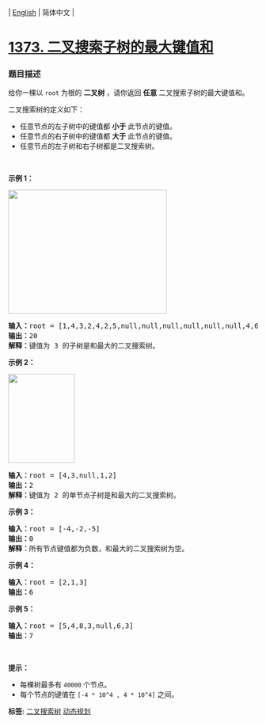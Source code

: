 | [English](README_EN.md) | 简体中文 |

# [1373. 二叉搜索子树的最大键值和](https://leetcode-cn.com/problems/maximum-sum-bst-in-binary-tree)
 ### 题目描述
<p>给你一棵以&nbsp;<code>root</code>&nbsp;为根的&nbsp;<strong>二叉树</strong>&nbsp;，请你返回 <strong>任意</strong>&nbsp;二叉搜索子树的最大键值和。</p>

<p>二叉搜索树的定义如下：</p>

<ul>
	<li>任意节点的左子树中的键值都&nbsp;<strong>小于</strong>&nbsp;此节点的键值。</li>
	<li>任意节点的右子树中的键值都 <strong>大于</strong>&nbsp;此节点的键值。</li>
	<li>任意节点的左子树和右子树都是二叉搜索树。</li>
</ul>

<p>&nbsp;</p>

<p><strong>示例 1：</strong></p>

<p><img alt="" src="https://assets.leetcode-cn.com/aliyun-lc-upload/uploads/2020/03/07/sample_1_1709.png" style="height: 250px; width: 320px;"></p>

<pre><strong>输入：</strong>root = [1,4,3,2,4,2,5,null,null,null,null,null,null,4,6]
<strong>输出：</strong>20
<strong>解释：</strong>键值为 3 的子树是和最大的二叉搜索树。
</pre>

<p><strong>示例 2：</strong></p>

<p><img alt="" src="https://assets.leetcode-cn.com/aliyun-lc-upload/uploads/2020/03/07/sample_2_1709.png" style="height: 180px; width: 134px;"></p>

<pre><strong>输入：</strong>root = [4,3,null,1,2]
<strong>输出：</strong>2
<strong>解释：</strong>键值为 2 的单节点子树是和最大的二叉搜索树。
</pre>

<p><strong>示例 3：</strong></p>

<pre><strong>输入：</strong>root = [-4,-2,-5]
<strong>输出：</strong>0
<strong>解释：</strong>所有节点键值都为负数，和最大的二叉搜索树为空。
</pre>

<p><strong>示例 4：</strong></p>

<pre><strong>输入：</strong>root = [2,1,3]
<strong>输出：</strong>6
</pre>

<p><strong>示例 5：</strong></p>

<pre><strong>输入：</strong>root = [5,4,8,3,null,6,3]
<strong>输出：</strong>7
</pre>

<p>&nbsp;</p>

<p><strong>提示：</strong></p>

<ul>
	<li>每棵树最多有&nbsp;<code>40000</code>&nbsp;个节点。</li>
	<li>每个节点的键值在&nbsp;<code>[-4 * 10^4&nbsp;, 4 * 10^4]</code> 之间。</li>
</ul>

**标签:**  [二叉搜索树](https://leetcode-cn.com/tag/binary-search-tree) [动态规划](https://leetcode-cn.com/tag/dynamic-programming) 